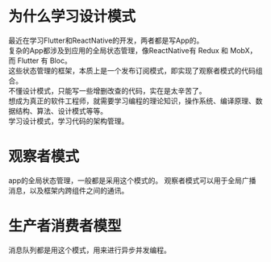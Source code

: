 # 为什么学习设计模式
最近在学习Flutter和ReactNative的开发，两者都是写App的。         
复杂的App都涉及到应用的全局状态管理，像ReactNative有 Redux 和 MobX，而 Flutter 有 Bloc。        
这些状态管理的框架，本质上是一个发布订阅模式，即实现了观察者模式的代码组合。    
不懂设计模式，只能写一些增删改查的代码，实在是太辛苦了。    
想成为真正的软件工程师，就需要学习编程的理论知识，操作系统、编译原理、数据结构、算法、设计模式等等。        
学习设计模式，学习代码的架构管理。          


# 观察者模式
app的全局状态管理，一般都是采用这个模式的。 
观察者模式可以用于全局广播消息，以及框架内跨组件之间的通讯。    


# 生产者消费者模型
消息队列都是用这个模式，用来进行异步并发编程。  

